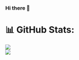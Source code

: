 ### Hi there 👋
# 📊 GitHub Stats:
![](https://github-readme-streak-stats.herokuapp.com/?user=pavit14&theme=dark&hide_border=true)<br/>
![](https://github-readme-stats.vercel.app/api/top-langs/?username=pavit14&theme=dark&hide_border=true&include_all_commits=true&count_private=true&layout=compact)
<!--
### Being hit by a complex feeling of cognition accompanying the desire to explore and learn how much society can be impacted by the power of data truly shook into my shoes, and this paved the way for me to dive deep into the fantabulous field of Data Science. Since then deriving insights from data after skillfully analyzing them and making predictions out of it with Machine Learning Algorithms has become my dopamine!

###  I am a self-motivated graduate candidate pursuing Master of Science majoring in Data Science, looking forward to exposing myself to large datasets and transforming them to create a social impact. I am proficient in Python, R, SQL, Data Analysis, and Data Visualization Tools such as Tableau and Power BI with Machine Learning and Natural Language Processing being my greatest passion!

<p align="left"> <img src="https://komarev.com/ghpvc/?username=sharanya142000&label=Profile%20views&color=0e75b6&style=flat" alt="sharanya142000" /> </p>

# 💫 About Me:
🔭 Pursuing Master of Science in Data Science at Northeastern University.<br>🤝 Glad to converse and join research groups in ML and NLP.<br>⚡ Expanding my cognition in the field of Data Science.<br>🔎 Looking for full-time opportunities to unleash my knowledge in Data Science.<br>📫 Reach out to me at **sharanyasenthil142@gmail.com**


## 🌐 Socials:
[![LinkedIn](https://img.shields.io/badge/LINKEDIN-%230077B5.svg?logo=linkedin&logoColor=white)](https://linkedin.com/in/sharanya142000/) 


# 💻 Tech Stack:
![Python](https://img.shields.io/badge/python-3670A0?style=for-the-badge&logo=python&logoColor=ffdd54) ![R](https://img.shields.io/badge/r-%23276DC3.svg?style=for-the-badge&logo=r&logoColor=white) ![C#](https://img.shields.io/badge/c%23-%23239120.svg?style=for-the-badge&logo=c-sharp&logoColor=white) ![C++](https://img.shields.io/badge/c++-%2300599C.svg?style=for-the-badge&logo=c%2B%2B&logoColor=white) ![AWS](https://img.shields.io/badge/AWS-%23FF9900.svg?style=for-the-badge&logo=amazon-aws&logoColor=white) ![Oracle](https://img.shields.io/badge/Oracle-F80000?style=for-the-badge&logo=oracle&logoColor=white) ![Heroku](https://img.shields.io/badge/heroku-%23430098.svg?style=for-the-badge&logo=heroku&logoColor=white) ![Flask](https://img.shields.io/badge/flask-%23000.svg?style=for-the-badge&logo=flask&logoColor=white) ![.Net](https://img.shields.io/badge/.NET-5C2D91?style=for-the-badge&logo=.net&logoColor=white) ![MongoDB](https://img.shields.io/badge/MongoDB-%234ea94b.svg?style=for-the-badge&logo=mongodb&logoColor=white) ![MySQL](https://img.shields.io/badge/mysql-%2300f.svg?style=for-the-badge&logo=mysql&logoColor=white) ![MicrosoftSQLServer](https://img.shields.io/badge/Microsoft%20SQL%20Sever-CC2927?style=for-the-badge&logo=microsoft%20sql%20server&logoColor=white) ![Keras](https://img.shields.io/badge/Keras-%23D00000.svg?style=for-the-badge&logo=Keras&logoColor=white) ![NumPy](https://img.shields.io/badge/numpy-%23013243.svg?style=for-the-badge&logo=numpy&logoColor=white) ![Pandas](https://img.shields.io/badge/pandas-%23150458.svg?style=for-the-badge&logo=pandas&logoColor=white) ![Plotly](https://img.shields.io/badge/Plotly-%233F4F75.svg?style=for-the-badge&logo=plotly&logoColor=white) ![PyTorch](https://img.shields.io/badge/PyTorch-%23EE4C2C.svg?style=for-the-badge&logo=PyTorch&logoColor=white) ![scikit-learn](https://img.shields.io/badge/scikit--learn-%23F7931E.svg?style=for-the-badge&logo=scikit-learn&logoColor=white) ![SciPy](https://img.shields.io/badge/SciPy-%230C55A5.svg?style=for-the-badge&logo=scipy&logoColor=%white) ![TensorFlow](https://img.shields.io/badge/TensorFlow-%23FF6F00.svg?style=for-the-badge&logo=TensorFlow&logoColor=white) ![Postman](https://img.shields.io/badge/Postman-FF6C37?style=for-the-badge&logo=postman&logoColor=white) ![Raspberry Pi](https://img.shields.io/badge/-RaspberryPi-C51A4A?style=for-the-badge&logo=Raspberry-Pi)

# 📊 GitHub Stats:
![](https://github-readme-streak-stats.herokuapp.com/?user=Sharanya142000&theme=dark&hide_border=true)<br/>
![](https://github-readme-stats.vercel.app/api/top-langs/?username=Sharanya142000&theme=dark&hide_border=true&include_all_commits=true&count_private=true&layout=compact)


**pavit14/pavit14** is a ✨ _special_ ✨ repository because its `README.md` (this file) appears on your GitHub profile.

Here are some ideas to get you started:

- 🔭 I’m currently working on ...
- 🌱 I’m currently learning ...
- 👯 I’m looking to collaborate on ...
- 🤔 I’m looking for help with ...
- 💬 Ask me about ...
- 📫 How to reach me: ...
- 😄 Pronouns: ...
- ⚡ Fun fact: ...
-->
